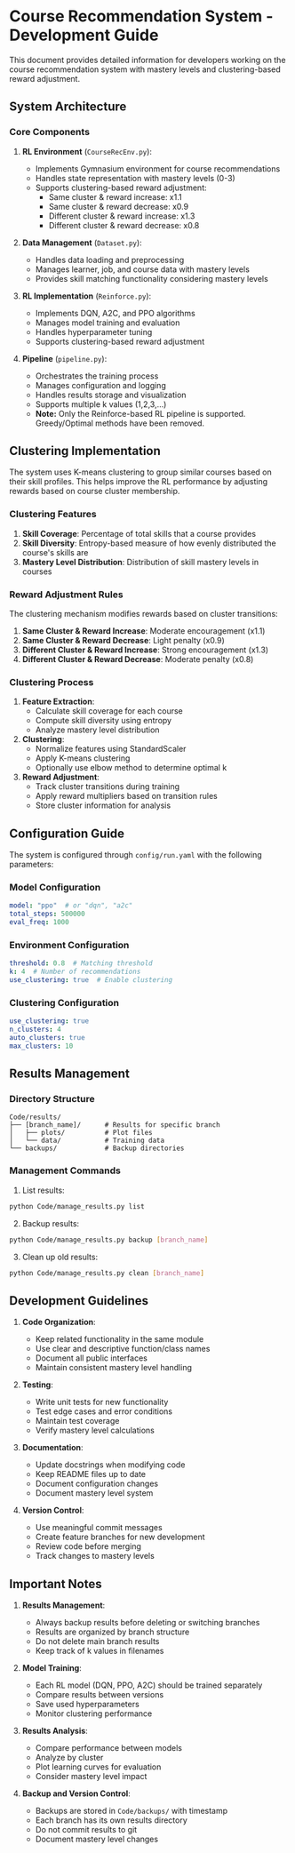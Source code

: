 # Course Recommendation System - Development Guide

This document provides detailed information for developers working on the course recommendation system with mastery levels and clustering-based reward adjustment.

## System Architecture

### Core Components

1. **RL Environment** (`CourseRecEnv.py`):
   - Implements Gymnasium environment for course recommendations
   - Handles state representation with mastery levels (0-3)
   - Supports clustering-based reward adjustment:
     - Same cluster & reward increase: x1.1
     - Same cluster & reward decrease: x0.9
     - Different cluster & reward increase: x1.3
     - Different cluster & reward decrease: x0.8

2. **Data Management** (`Dataset.py`):
   - Handles data loading and preprocessing
   - Manages learner, job, and course data with mastery levels
   - Provides skill matching functionality considering mastery levels

3. **RL Implementation** (`Reinforce.py`):
   - Implements DQN, A2C, and PPO algorithms
   - Manages model training and evaluation
   - Handles hyperparameter tuning
   - Supports clustering-based reward adjustment

4. **Pipeline** (`pipeline.py`):
   - Orchestrates the training process
   - Manages configuration and logging
   - Handles results storage and visualization
   - Supports multiple k values (1,2,3,...)
   - **Note:** Only the Reinforce-based RL pipeline is supported. Greedy/Optimal methods have been removed.

## Clustering Implementation

The system uses K-means clustering to group similar courses based on their skill profiles. This helps improve the RL performance by adjusting rewards based on course cluster membership.

### Clustering Features
1. **Skill Coverage**: Percentage of total skills that a course provides
2. **Skill Diversity**: Entropy-based measure of how evenly distributed the course's skills are
3. **Mastery Level Distribution**: Distribution of skill mastery levels in courses

### Reward Adjustment Rules
The clustering mechanism modifies rewards based on cluster transitions:
1. **Same Cluster & Reward Increase**: Moderate encouragement (x1.1)
2. **Same Cluster & Reward Decrease**: Light penalty (x0.9)
3. **Different Cluster & Reward Increase**: Strong encouragement (x1.3)
4. **Different Cluster & Reward Decrease**: Moderate penalty (x0.8)

### Clustering Process
1. **Feature Extraction**:
   - Calculate skill coverage for each course
   - Compute skill diversity using entropy
   - Analyze mastery level distribution
2. **Clustering**:
   - Normalize features using StandardScaler
   - Apply K-means clustering
   - Optionally use elbow method to determine optimal k
3. **Reward Adjustment**:
   - Track cluster transitions during training
   - Apply reward multipliers based on transition rules
   - Store cluster information for analysis

## Configuration Guide

The system is configured through `config/run.yaml` with the following parameters:

### Model Configuration
```yaml
model: "ppo"  # or "dqn", "a2c"
total_steps: 500000
eval_freq: 1000
```

### Environment Configuration
```yaml
threshold: 0.8  # Matching threshold
k: 4  # Number of recommendations
use_clustering: true  # Enable clustering
```

### Clustering Configuration
```yaml
use_clustering: true
n_clusters: 4
auto_clusters: true
max_clusters: 10
```

## Results Management

### Directory Structure
```
Code/results/
├── [branch_name]/      # Results for specific branch
│   ├── plots/          # Plot files
│   └── data/           # Training data
└── backups/            # Backup directories
```

### Management Commands
1. List results:
```bash
python Code/manage_results.py list
```

2. Backup results:
```bash
python Code/manage_results.py backup [branch_name]
```

3. Clean up old results:
```bash
python Code/manage_results.py clean [branch_name]
```

## Development Guidelines

1. **Code Organization**:
   - Keep related functionality in the same module
   - Use clear and descriptive function/class names
   - Document all public interfaces
   - Maintain consistent mastery level handling

2. **Testing**:
   - Write unit tests for new functionality
   - Test edge cases and error conditions
   - Maintain test coverage
   - Verify mastery level calculations

3. **Documentation**:
   - Update docstrings when modifying code
   - Keep README files up to date
   - Document configuration changes
   - Document mastery level system

4. **Version Control**:
   - Use meaningful commit messages
   - Create feature branches for new development
   - Review code before merging
   - Track changes to mastery levels

## Important Notes

1. **Results Management**:
   - Always backup results before deleting or switching branches
   - Results are organized by branch structure
   - Do not delete main branch results
   - Keep track of k values in filenames

2. **Model Training**:
   - Each RL model (DQN, PPO, A2C) should be trained separately
   - Compare results between versions
   - Save used hyperparameters
   - Monitor clustering performance

3. **Results Analysis**:
   - Compare performance between models
   - Analyze by cluster
   - Plot learning curves for evaluation
   - Consider mastery level impact

4. **Backup and Version Control**:
   - Backups are stored in `Code/backups/` with timestamp
   - Each branch has its own results directory
   - Do not commit results to git
   - Document mastery level changes 